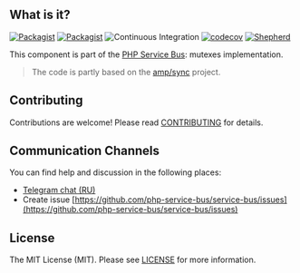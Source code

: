## What is it?

[![Packagist](https://img.shields.io/packagist/v/php-service-bus/mutex.svg)](https://packagist.org/packages/php-service-bus/mutex)
[![Packagist](https://img.shields.io/packagist/dt/php-service-bus/mutex.svg)](https://packagist.org/packages/php-service-bus/mutex)
![Continuous Integration](https://github.com/php-service-bus/mutex/workflows/Continuous%20Integration/badge.svg)
[![codecov](https://codecov.io/gh/php-service-bus/mutex/branch/v5.0/graph/badge.svg?token=0bKwdiuo0S)](https://codecov.io/gh/php-service-bus/mutex)
[![Shepherd](https://shepherd.dev/github/php-service-bus/mutex/coverage.svg)](https://shepherd.dev/github/php-service-bus/mutex)

This component is part of the [PHP Service Bus](https://github.com/php-service-bus/service-bus): mutexes implementation.
> The code is partly based on the [amp/sync](https://github.com/amphp/sync) project.

## Contributing
Contributions are welcome! Please read [CONTRIBUTING](.github/CONTRIBUTING.md) for details.

## Communication Channels
You can find help and discussion in the following places:
* [Telegram chat (RU)](https://t.me/php_service_bus)
* Create issue [https://github.com/php-service-bus/service-bus/issues](https://github.com/php-service-bus/service-bus/issues)

## License

The MIT License (MIT). Please see [LICENSE](LICENSE.md) for more information.
